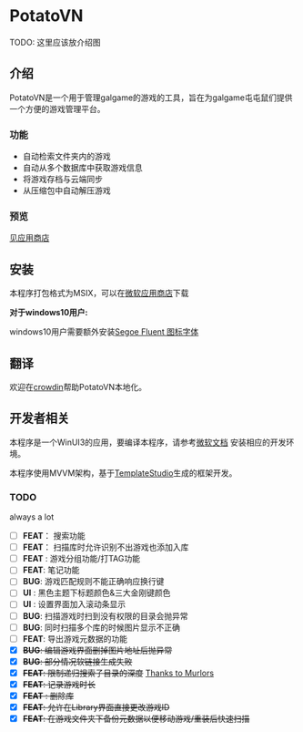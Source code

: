﻿# PotatoVN
TODO: 这里应该放介绍图

## 介绍
PotatoVN是一个用于管理galgame的游戏的工具，旨在为galgame屯屯鼠们提供一个方便的游戏管理平台。

### 功能
* 自动检索文件夹内的游戏
* 自动从多个数据库中获取游戏信息
* 将游戏存档与云端同步
* 从压缩包中自动解压游戏

### 预览
[见应用商店](https://www.microsoft.com/store/apps/9P9CBKD5HR3W)

## 安装
本程序打包格式为MSIX，可以在[微软应用商店](https://www.microsoft.com/store/apps/9P9CBKD5HR3W)下载

**对于windows10用户:**

windows10用户需要额外安装[Segoe Fluent 图标字体](https://aka.ms/SegoeFluentIcons)

## 翻译
欢迎在[crowdin](https://crowdin.com/project/potatovn)帮助PotatoVN本地化。

## 开发者相关
本程序是一个WinUI3的应用，要编译本程序，请参考[微软文档](https://learn.microsoft.com/zh-cn/windows/apps/windows-app-sdk/set-up-your-development-environment?tabs=cs-vs-community%2Ccpp-vs-community%2Cvs-2022-17-1-a%2Cvs-2022-17-1-b)
安装相应的开发环境。

本程序使用MVVM架构，基于[TemplateStudio](https://github.com/microsoft/TemplateStudio/tree/main/docs/WinUI)生成的框架开发。

### TODO
always a lot

- [ ] **FEAT**： 搜索功能
- [ ] **FEAT**： 扫描库时允许识别不出游戏也添加入库
- [ ] **FEAT** : 游戏分组功能/打TAG功能
- [ ] **FEAT**: 笔记功能
- [ ] **BUG**: 游戏匹配规则不能正确响应换行键
- [ ] **UI** : 黑色主题下标题颜色&三大金刚键颜色
- [ ] **UI** : 设置界面加入滚动条显示
- [ ] **BUG**: 扫描游戏时扫到没有权限的目录会抛异常
- [ ] **BUG**: 同时扫描多个库的时候图片显示不正确
- [ ] **FEAT**: 导出游戏元数据的功能
- [x] ~~**BUG**: 编辑游戏界面删掉图片地址后抛异常~~
- [x] ~~**BUG**: 部分情况软链接生成失败~~
- [x] ~~**FEAT**: 限制递归搜索子目录的深度~~ [Thanks to Murlors](https://github.com/GoldenPotato137/GalgameManager/pull/26)
- [x] ~~**FEAT**: 记录游戏时长~~
- [x] ~~**FEAT** : 删除库~~
- [x] ~~**FEAT**: 允许在Library界面直接更改游戏ID~~
- [x] ~~**FEAT**: 在游戏文件夹下备份元数据以便移动游戏/重装后快速扫描~~
